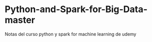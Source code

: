 # Python-and-Spark-for-Big-Data-master
Notas del curso python y spark for machine learning de udemy

